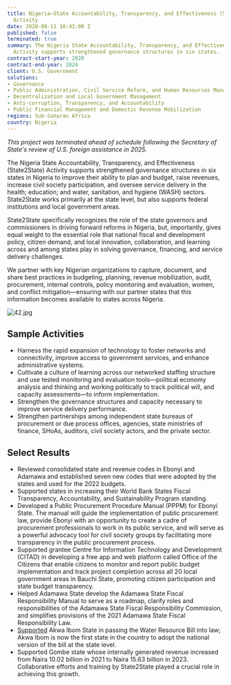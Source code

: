 ```yaml
---
title: Nigeria—State Accountability, Transparency, and Effectiveness (State2State)
  Activity
date: 2020-08-11 10:43:00 Z
published: false
terminated: true
summary: The Nigeria State Accountability, Transparency, and Effectiveness (State2State)
  Activity supports strengthened governance structures in six states.
contract-start-year: 2020
contract-end-year: 2024
client: U.S. Government
solutions:
- Governance
- Public Administration, Civil Service Reform, and Human Resources Management
- Decentralization and Local Government Management
- Anti-corruption, Transparency, and Accountability
- Public Financial Management and Domestic Revenue Mobilization
regions: Sub-Saharan Africa
country: Nigeria
---
```


<aside><em>This project was terminated ahead of schedule following the Secretary of State's review of U.S. foreign assistance in 2025.</em></aside>

The Nigeria State Accountability, Transparency, and Effectiveness (State2State) Activity supports strengthened governance structures in six states in Nigeria to improve their ability to plan and budget, raise revenues, increase civil society participation, and oversee service delivery in the health; education; and water, sanitation, and hygiene (WASH) sectors. State2State works primarily at the state level, but also supports federal institutions and local government areas.

State2State specifically recognizes the role of the state governors and commissioners in driving forward reforms in Nigeria, but, importantly, gives equal weight to the essential role that national fiscal and development policy, citizen demand, and local innovation, collaboration, and learning across and among states play in solving governance, financing, and service delivery challenges.

We partner with key Nigerian organizations to capture, document, and share best practices in budgeting, planning, revenue mobilization, audit, procurement, internal controls, policy monitoring and evaluation, women, and conflict mitigation—ensuring with our partner states that this information becomes available to states across Nigeria.

![42.jpg](/uploads/42.jpg)

## Sample Activities

* Harness the rapid expansion of technology to foster networks and connectivity, improve access to government services, and enhance administrative systems.
* Cultivate a culture of learning across our networked staffing structure and use tested monitoring and evaluation tools—political economy analysis and thinking and working politically to track political will, and capacity assessments—to inform implementation.
* Strengthen the governance structures and capacity necessary to improve service delivery performance.
* Strengthen partnerships among independent state bureaus of procurement or due process offices, agencies, state ministries of finance, SHoAs, auditors, civil society actors, and the private sector.

## Select Results

* Reviewed consolidated state and revenue codes in Ebonyi and Adamawa and established seven new codes that were adopted by the states and used for the 2022 budgets.
* Supported states in increasing their World Bank States Fiscal Transparency, Accountability, and Sustainability Program standing.
* Developed a Public Procurement Procedure Manual (PPPM) for Ebonyi State. The manual will guide the implementation of public procurement law, provide Ebonyi with an opportunity to create a cadre of procurement professionals to work in its public service, and will serve as a powerful advocacy tool for civil society groups by facilitating more transparency in the public procurement process.
* Supported grantee Centre for Information Technology and Development (CITAD) in developing a free app and web platform called Office of the Citizens that enable citizens to monitor and report public budget implementation and track project completion across all 20 local government areas in Bauchi State, promoting citizen participation and state budget transparency.
* Helped Adamawa State develop the Adamawa State Fiscal Responsibility Manual to serve as a roadmap, clarify roles and responsibilities of the Adamawa State Fiscal Responsibility Commission, and simplifies provisions of the 2021 Adamawa State Fiscal Responsibility Law.
* [Supported](https://www.dai.com/news/usaid-governance-project-in-nigeria-shepherds-first-state-water-resource-bill-into-law) Akwa Ibom State in passing the Water Resource Bill into law; Akwa Ibom is now the first state in the country to adopt the national version of the bill at the state level.
* Supported Gombe state whose internally generated revenue increased from Naira 10.02 billion in 2021 to Naira 15.63 billion in 2023. Collaborative efforts and training by State2State played a crucial role in achieving this growth.
